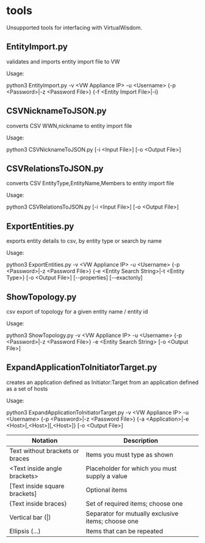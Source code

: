 # tools
Unsupported tools for interfacing with VirtualWisdom.

<h2>EntityImport.py</h2>

validates and imports entity import file to VW

Usage:  

  python3 EntityImport.py -v &lt;VW Appliance IP&gt; -u &lt;Username&gt; {-p &lt;Password&gt;|-z &lt;Password File&gt;} {-f &lt;Entity Import File&gt;|-i}

<h2>CSVNicknameToJSON.py</h2>

converts CSV WWN,nickname to entity import file

Usage:

  python3 CSVNicknameToJSON.py [-i &lt;Input File&gt;] [-o &lt;Output File&gt;]

<h2>CSVRelationsToJSON.py</h2>

converts CSV EntityType,EntityName,Members to entity import file

Usage:

  python3 CSVRelationsToJSON.py [-i &lt;Input File&gt;] [-o &lt;Output File&gt;]

<h2>ExportEntities.py</h2>

exports entity details to csv, by entity type or search by name

Usage:

  python3 ExportEntities.py -v &lt;VW Appliance IP&gt; -u &lt;Username&gt; {-p &lt;Password&gt;|-z &lt;Password File&gt;} {-e &lt;Entity Search String&gt;|-t &lt;Entity Type&gt;} [-o &lt;Output File&gt;] [--properties] [--exactonly]

<h2>ShowTopology.py</h2>

csv export of topology for a given entity name / entity id

Usage:

  python3 ShowTopology.py -v &lt;VW Appliance IP&gt; -u &lt;Username&gt; {-p &lt;Password&gt;|-z &lt;Password File&gt;} -e &lt;Entity Search String&gt; [-o &lt;Output File&gt;]

<h2>ExpandApplicationToInitiatorTarget.py</h2>

creates an application defined as Initiator:Target from an application defined as a set of hosts

Usage:

  python3 ExpandApplicationToInitiatorTarget.py -v &lt;VW Appliance IP&gt; -u &lt;Username&gt; {-p &lt;Password&gt;|-z &lt;Password File&gt;} {-a &lt;Application&gt;|-e &lt;Host&gt;[,&lt;Host&gt;][,&lt;Host&gt;]} [-o &lt;Output File&gt;]

| Notation | Description |
| -------- | ----------- |
| Text without brackets or braces | Items you must type as shown |
| &lt;Text inside angle brackets&gt; | Placeholder for which you must supply a value |
| [Text inside square brackets] | Optional items |
| {Text inside braces} | Set of required items; choose one |
| Vertical bar (&#124;) | Separator for mutually exclusive items; choose one |
| Ellipsis (...) | Items that can be repeated |
